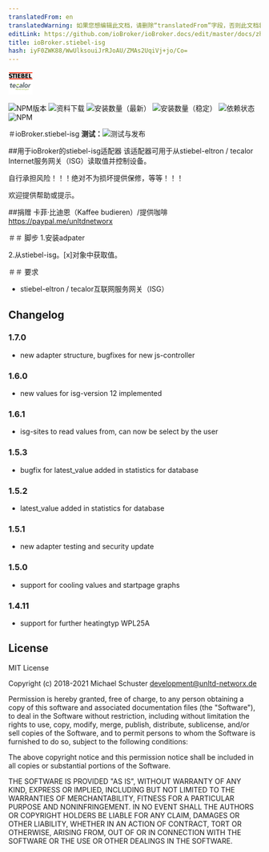 ```yaml
---
translatedFrom: en
translatedWarning: 如果您想编辑此文档，请删除“translatedFrom”字段，否则此文档将再次自动翻译
editLink: https://github.com/ioBroker/ioBroker.docs/edit/master/docs/zh-cn/adapterref/iobroker.stiebel-isg/README.md
title: ioBroker.stiebel-isg
hash: iyF0ZWK88/WwUlksouiJrRJoAU/ZMAs2UqiVj+jo/Co=
---
```

![商标](../../../en/adapterref/iobroker.stiebel-isg/admin/stiebel-isg.png)

![NPM版本](https://img.shields.io/npm/v/iobroker.stiebel-isg.svg)
![资料下载](https://img.shields.io/npm/dm/iobroker.stiebel-isg.svg)
![安装数量（最新）](https://iobroker.live/badges/stiebel-isg-installed.svg)
![安装数量（稳定）](https://iobroker.live/badges/stiebel-isg-stable.svg)
![依赖状态](https://img.shields.io/david/unltdnetworx/iobroker.stiebel-isg.svg)
![NPM](https://nodei.co/npm/iobroker.stiebel-isg.png?downloads=true)

＃ioBroker.stiebel-isg
**测试：**![测试与发布](https://github.com/unltdnetworx/ioBroker.stiebel-isg/workflows/Test%20and%20Release/badge.svg)

##用于ioBroker的stiebel-isg适配器
该适配器可用于从stiebel-eltron / tecalor Internet服务网关（ISG）读取值并控制设备。

自行承担风险！！！绝对不为损坏提供保修，等等！！！

欢迎提供帮助或提示。

##捐赠
卡菲·比迪恩（Kaffee budieren）/提供咖啡<https://paypal.me/unltdnetworx>

＃＃ 脚步
1.安装adpater

2.从stiebel-isg。[x]对象中获取值。

＃＃ 要求
* stiebel-eltron / tecalor互联网服务网关（ISG）

## Changelog

### 1.7.0

* new adapter structure, bugfixes for new js-controller

### 1.6.0

* new values for isg-version 12 implemented

### 1.6.1

* isg-sites to read values from, can now be select by the user

### 1.5.3

* bugfix for latest_value added in statistics for database

### 1.5.2

* latest_value added in statistics for database

### 1.5.1

* new adapter testing and security update

### 1.5.0

* support for cooling values and startpage graphs

### 1.4.11

* support for further heatingtyp WPL25A

## License
MIT License

Copyright (c) 2018-2021 Michael Schuster <development@unltd-networx.de>

Permission is hereby granted, free of charge, to any person obtaining a copy
of this software and associated documentation files (the "Software"), to deal
in the Software without restriction, including without limitation the rights
to use, copy, modify, merge, publish, distribute, sublicense, and/or sell
copies of the Software, and to permit persons to whom the Software is
furnished to do so, subject to the following conditions:

The above copyright notice and this permission notice shall be included in all
copies or substantial portions of the Software.

THE SOFTWARE IS PROVIDED "AS IS", WITHOUT WARRANTY OF ANY KIND, EXPRESS OR
IMPLIED, INCLUDING BUT NOT LIMITED TO THE WARRANTIES OF MERCHANTABILITY,
FITNESS FOR A PARTICULAR PURPOSE AND NONINFRINGEMENT. IN NO EVENT SHALL THE
AUTHORS OR COPYRIGHT HOLDERS BE LIABLE FOR ANY CLAIM, DAMAGES OR OTHER
LIABILITY, WHETHER IN AN ACTION OF CONTRACT, TORT OR OTHERWISE, ARISING FROM,
OUT OF OR IN CONNECTION WITH THE SOFTWARE OR THE USE OR OTHER DEALINGS IN THE
SOFTWARE.